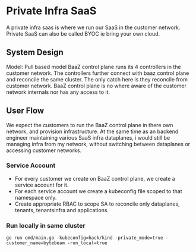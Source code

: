 # Private Infra SaaS

A private infra saas is where we run our SaaS in the customer network. Private SaaS can also be called BYOC ie bring your own cloud.

## System Design
Model: Pull based model
BaaZ control plane runs its 4 controllers in the customer network. The controllers further connect with baaz control plane and reconcile the same cluster. The only catch here is they reconcile from customer network. BaaZ control plane is no where aware of the customer network internals nor has any access to it. 

## User Flow

We expect the customers to run the BaaZ control plane in there own network, and provision infrastructure. At the same time as an backend engineer maintaining various SaaS infra dataplanes, i would still be managing infra from my network, without switching between dataplanes or accessing customer networks.

### Service Account

- For every customer we create on BaaZ control plane, we create a service account for it.
- For each service account we create a kubeconfig file scoped to that namespace only.
- Create appropriate RBAC to scope SA to reconcile only dataplanes, tenants, tenantsinfra and applications.

### Run locally in same cluster

```
go run cmd/main.go -kubeconfig=hack/kind -private_mode=true -customer_name=bytebeam -run_local=true
```